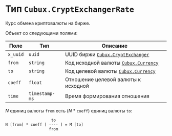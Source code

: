 Тип `Cubux.CryptExchangerRate`
==============================

Курс обмена криптовалюты на бирже.

Объект со следующими полями:

Поле     | Тип            | Описание
-------- | -------------- | --------
`x_uuid` | `uuid`         | UUID биржи [`Cubux.CryptExchanger`][Cubux.CryptExchanger]
`from`   | `string`       | Код исходной валюты [`Cubux.Currency`][Cubux.Currency]
`to`     | `string`       | Код целевой валюты [`Cubux.Currency`][Cubux.Currency]
`coeff`  | `float`        | Отношение целевой валюты к исходной
`time`   | `timestamp-ms` | Время формирования отношения

_N_ единиц валюты `from` есть (_N_ * `coeff`) единиц валюты `to`:

                        to
    N [from] * coeff [ ---- ] = M [to]
                       from


[Cubux.Currency]: ../global/currency.md
[Cubux.CryptExchanger]: ./crypt-exchanger.md

